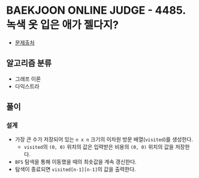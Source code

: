 # BAEKJOON ONLINE JUDGE - 4485. 녹색 옷 입은 애가 젤다지?

* [문제출처](https://www.acmicpc.net/problem/4485 "4485. 녹색 옷 입은 애가 젤다지?")

## 알고리즘 분류

- 그래프 이론
- 다익스트라

## 풀이

### 설계

- 가장 큰 수가 저장되어 있는 `n x n` 크기의 이차원 방문 배열(`visited`)를 생성한다.
    - `visited`의 `(0, 0)` 위치의 값은 입력받은 비용의 `(0, 0)` 위치의 값을 저장한다.
- `BFS` 탐색을 통해 이동했을 때의 최솟값을 계속 갱신한다.
- 탐색이 종료되면 `visited[n-1][n-1]`의 값을 출력한다.